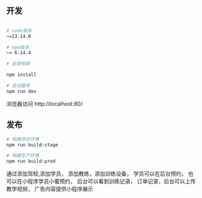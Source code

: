 ## 开发

```bash

# node版本
>=13.14.0

# npm版本
>= 6.14.4

# 安装依赖

npm install

# 启动服务
npm run dev
```

浏览器访问 http://localhost:80/

## 发布

```bash
# 构建测试环境
npm run build:stage

# 构建生产环境
npm run build:prod
```

通过添加驾校,添加学员，
添加教练，添加训练设备，
学员可以在后台预约，
也可以在小程序学员小蜜预约，
后台可以看到训练记录，
订单记录，后台可以上传教学视频，
广告内容提供小程序展示
